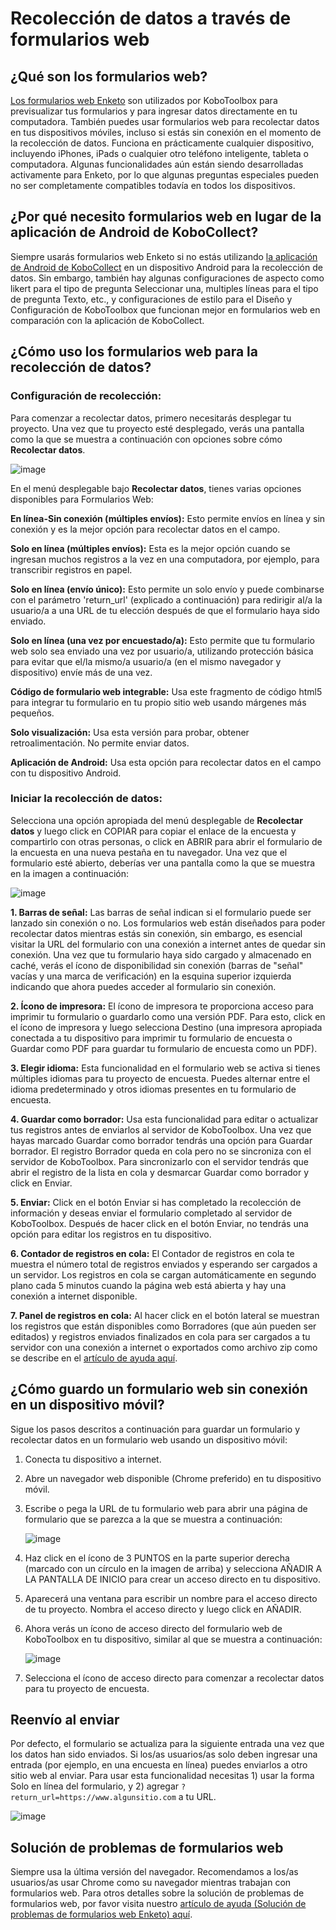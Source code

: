 # Recolección de datos a través de formularios web

## ¿Qué son los formularios web?

[Los formularios web Enketo](enketo.md) son utilizados por KoboToolbox para previsualizar tus formularios y para ingresar datos directamente en tu computadora. También puedes usar formularios web para recolectar datos en tus dispositivos móviles, incluso si estás sin conexión en el momento de la recolección de datos. Funciona en prácticamente cualquier dispositivo, incluyendo iPhones, iPads o cualquier otro teléfono inteligente, tableta o computadora. Algunas funcionalidades aún están siendo desarrolladas activamente para Enketo, por lo que algunas preguntas especiales pueden no ser completamente compatibles todavía en todos los dispositivos.

## ¿Por qué necesito formularios web en lugar de la aplicación de Android de KoboCollect?

Siempre usarás formularios web Enketo si no estás utilizando [la aplicación de Android de KoboCollect](https://support.kobotoolbox.org/kobocollect_on_android_latest.html) en un dispositivo Android para la recolección de datos. Sin embargo, también hay algunas configuraciones de aspecto como likert para el tipo de pregunta Seleccionar una, multiples líneas para el tipo de pregunta Texto, etc., y configuraciones de estilo para el Diseño y Configuración de KoboToolbox que funcionan mejor en formularios web en comparación con la aplicación de KoboCollect.

## ¿Cómo uso los formularios web para la recolección de datos?

### Configuración de recolección:

Para comenzar a recolectar datos, primero necesitarás desplegar tu proyecto. Una vez que tu proyecto esté desplegado, verás una pantalla como la que se muestra a continuación con opciones sobre cómo **Recolectar datos**.

![image](/images/data_through_webforms/collection_settings.png)

En el menú desplegable bajo **Recolectar datos**, tienes varias opciones disponibles para Formularios Web:

**En línea-Sin conexión (múltiples envíos):** Esto permite envíos en línea y sin conexión y es la mejor opción para recolectar datos en el campo.

**Solo en línea (múltiples envíos):** Esta es la mejor opción cuando se ingresan muchos registros a la vez en una computadora, por ejemplo, para transcribir registros en papel.

**Solo en línea (envío único):** Esto permite un solo envío y puede combinarse con el parámetro 'return_url' (explicado a continuación) para redirigir al/a la usuario/a a una URL de tu elección después de que el formulario haya sido enviado.

**Solo en línea (una vez por encuestado/a):** Esto permite que tu formulario web solo sea enviado una vez por usuario/a, utilizando protección básica para evitar que el/la mismo/a usuario/a (en el mismo navegador y dispositivo) envíe más de una vez.

**Código de formulario web integrable:** Usa este fragmento de código html5 para integrar tu formulario en tu propio sitio web usando márgenes más pequeños.

**Solo visualización:** Usa esta versión para probar, obtener retroalimentación. No permite enviar datos.

**Aplicación de Android:** Usa esta opción para recolectar datos en el campo con tu dispositivo Android.

### Iniciar la recolección de datos:

Selecciona una opción apropiada del menú desplegable de **Recolectar datos** y luego click en COPIAR para copiar el enlace de la encuesta y compartirlo con otras personas, o click en ABRIR para abrir el formulario de la encuesta en una nueva pestaña en tu navegador. Una vez que el formulario esté abierto, deberías ver una pantalla como la que se muestra en la imagen a continuación:

![image](/images/data_through_webforms/data_collection.jpg)

**1. Barras de señal:** Las barras de señal indican si el formulario puede ser lanzado sin conexión o no. Los formularios web están diseñados para poder recolectar datos mientras estás sin conexión, sin embargo, es esencial visitar la URL del formulario con una conexión a internet antes de quedar sin conexión. Una vez que tu formulario haya sido cargado y almacenado en caché, verás el ícono de disponibilidad sin conexión (barras de "señal" vacías y una marca de verificación) en la esquina superior izquierda indicando que ahora puedes acceder al formulario sin conexión.

**2. Ícono de impresora:** El ícono de impresora te proporciona acceso para imprimir tu formulario o guardarlo como una versión PDF. Para esto, click en el ícono de impresora y luego selecciona Destino (una impresora apropiada conectada a tu dispositivo para imprimir tu formulario de encuesta o Guardar como PDF para guardar tu formulario de encuesta como un PDF).

**3. Elegir idioma:** Esta funcionalidad en el formulario web se activa si tienes múltiples idiomas para tu proyecto de encuesta. Puedes alternar entre el idioma predeterminado y otros idiomas presentes en tu formulario de encuesta.

**4. Guardar como borrador:** Usa esta funcionalidad para editar o actualizar tus registros antes de enviarlos al servidor de KoboToolbox. Una vez que hayas marcado Guardar como borrador tendrás una opción para Guardar borrador. El registro Borrador queda en cola pero no se sincroniza con el servidor de KoboToolbox. Para sincronizarlo con el servidor tendrás que abrir el registro de la lista en cola y desmarcar Guardar como borrador y click en Enviar.

**5. Enviar:** Click en el botón Enviar si has completado la recolección de información y deseas enviar el formulario completado al servidor de KoboToolbox. Después de hacer click en el botón Enviar, no tendrás una opción para editar los registros en tu dispositivo.

**6. Contador de registros en cola:** El Contador de registros en cola te muestra el número total de registros enviados y esperando ser cargados a un servidor. Los registros en cola se cargan automáticamente en segundo plano cada 5 minutos cuando la página web está abierta y hay una conexión a internet disponible.

**7. Panel de registros en cola:** Al hacer click en el botón lateral se muestran los registros que están disponibles como Borradores (que aún pueden ser editados) y registros enviados finalizados en cola para ser cargados a tu servidor con una conexión a internet o exportados como archivo zip como se describe en el [artículo de ayuda aquí](manual_upload.md).

## ¿Cómo guardo un formulario web sin conexión en un dispositivo móvil?

Sigue los pasos descritos a continuación para guardar un formulario y recolectar datos en un formulario web usando un dispositivo móvil:

1. Conecta tu dispositivo a internet.

2. Abre un navegador web disponible (Chrome preferido) en tu dispositivo móvil.

3. Escribe o pega la URL de tu formulario web para abrir una página de formulario que se parezca a la que se muestra a continuación:

    ![image](/images/data_through_webforms/offline_webform.jpg)

4. Haz click en el ícono de 3 PUNTOS en la parte superior derecha (marcado con un círculo en la imagen de arriba) y selecciona AÑADIR A LA PANTALLA DE INICIO para crear un acceso directo en tu dispositivo.

5. Aparecerá una ventana para escribir un nombre para el acceso directo de tu proyecto. Nombra el acceso directo y luego click en AÑADIR.

6. Ahora verás un ícono de acceso directo del formulario web de KoboToolbox en tu dispositivo, similar al que se muestra a continuación:

    ![image](/images/data_through_webforms/kobo_icon.png)

7. Selecciona el ícono de acceso directo para comenzar a recolectar datos para tu proyecto de encuesta.

## Reenvío al enviar

Por defecto, el formulario se actualiza para la siguiente entrada una vez que los datos han sido enviados. Si los/as usuarios/as solo deben ingresar una entrada (por ejemplo, en una encuesta en línea) puedes enviarlos a otro sitio web al enviar. Para usar esta funcionalidad necesitas 1) usar la forma Solo en línea del formulario, y 2) agregar `?return_url=https://www.algunsitio.com` a tu URL.

![image](/images/data_through_webforms/url-single.png)

## Solución de problemas de formularios web

Siempre usa la última versión del navegador. Recomendamos a los/as usuarios/as usar Chrome como su navegador mientras trabajan con formularios web. Para otros detalles sobre la solución de problemas de formularios web, por favor visita nuestro [artículo de ayuda (Solución de problemas de formularios web Enketo) aquí](troubleshooting_webforms.md).